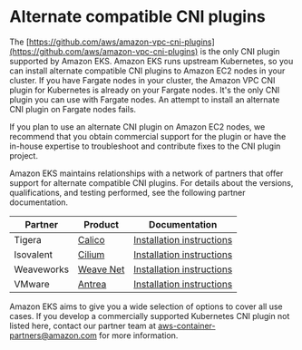 # Alternate compatible CNI plugins<a name="alternate-cni-plugins"></a>

The [https://github.com/aws/amazon-vpc-cni-plugins](https://github.com/aws/amazon-vpc-cni-plugins) is the only CNI plugin supported by Amazon EKS\. Amazon EKS runs upstream Kubernetes, so you can install alternate compatible CNI plugins to Amazon EC2 nodes in your cluster\. If you have Fargate nodes in your cluster, the Amazon VPC CNI plugin for Kubernetes is already on your Fargate nodes\. It's the only CNI plugin you can use with Fargate nodes\. An attempt to install an alternate CNI plugin on Fargate nodes fails\.

If you plan to use an alternate CNI plugin on Amazon EC2 nodes, we recommend that you obtain commercial support for the plugin or have the in\-house expertise to troubleshoot and contribute fixes to the CNI plugin project\. 

Amazon EKS maintains relationships with a network of partners that offer support for alternate compatible CNI plugins\. For details about the versions, qualifications, and testing performed, see the following partner documentation\.


| Partner | Product | Documentation | 
| --- | --- | --- | 
| Tigera | [Calico](https://www.tigera.io/partners/aws/) | [Installation instructions](https://docs.projectcalico.org/getting-started/kubernetes/managed-public-cloud/eks) | 
| Isovalent | [Cilium](https://cilium.io) | [Installation instructions](https://docs.cilium.io/en/v1.9/gettingstarted/k8s-install-eks/) | 
| Weaveworks | [Weave Net](https://www.weave.works/contact/) | [Installation instructions](https://www.weave.works/docs/net/latest/kubernetes/kube-addon/#-installing-on-eks) | 
| VMware | [Antrea](https://antrea.io/) | [Installation instructions](https://antrea.io/docs/main/docs/eks-installation) | 

Amazon EKS aims to give you a wide selection of options to cover all use cases\. If you develop a commercially supported Kubernetes CNI plugin not listed here, contact our partner team at [aws\-container\-partners@amazon\.com](mailto:aws-container-partners@amazon.com) for more information\.
